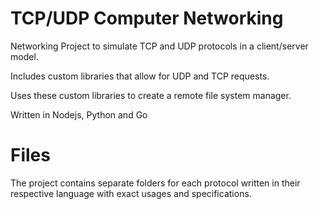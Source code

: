 # TCP/UDP Computer Networking 

Networking Project to simulate TCP and UDP protocols in a client/server model.

Includes custom libraries that allow for UDP and TCP requests.

Uses these custom libraries to create a remote file system manager. 

Written in Nodejs, Python and Go


# Files

The project contains separate folders for each protocol written in their respective language with exact usages and specifications. 
